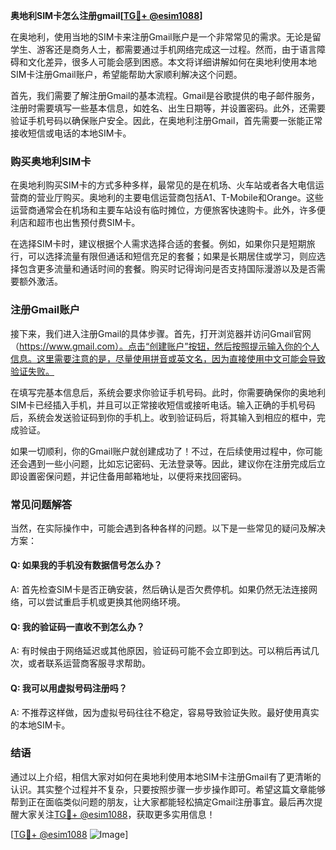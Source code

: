 **奥地利SIM卡怎么注册gmail[[TG💪+ @esim1088](https://t.me/s/esim1088)]**

在奥地利，使用当地的SIM卡来注册Gmail账户是一个非常常见的需求。无论是留学生、游客还是商务人士，都需要通过手机网络完成这一过程。然而，由于语言障碍和文化差异，很多人可能会感到困惑。本文将详细讲解如何在奥地利使用本地SIM卡注册Gmail账户，希望能帮助大家顺利解决这个问题。

首先，我们需要了解注册Gmail的基本流程。Gmail是谷歌提供的电子邮件服务，注册时需要填写一些基本信息，如姓名、出生日期等，并设置密码。此外，还需要验证手机号码以确保账户安全。因此，在奥地利注册Gmail，首先需要一张能正常接收短信或电话的本地SIM卡。

### 购买奥地利SIM卡

在奥地利购买SIM卡的方式多种多样，最常见的是在机场、火车站或者各大电信运营商的营业厅购买。奥地利的主要电信运营商包括A1、T-Mobile和Orange。这些运营商通常会在机场和主要车站设有临时摊位，方便旅客快速购卡。此外，许多便利店和超市也出售预付费SIM卡。

在选择SIM卡时，建议根据个人需求选择合适的套餐。例如，如果你只是短期旅行，可以选择流量有限但通话和短信充足的套餐；如果是长期居住或学习，则应选择包含更多流量和通话时间的套餐。购买时记得询问是否支持国际漫游以及是否需要额外激活。

### 注册Gmail账户

接下来，我们进入注册Gmail的具体步骤。首先，打开浏览器并访问Gmail官网（https://www.gmail.com）。点击“创建账户”按钮，然后按照提示输入你的个人信息。这里需要注意的是，尽量使用拼音或英文名，因为直接使用中文可能会导致验证失败。

在填写完基本信息后，系统会要求你验证手机号码。此时，你需要确保你的奥地利SIM卡已经插入手机，并且可以正常接收短信或接听电话。输入正确的手机号码后，系统会发送验证码到你的手机上。收到验证码后，将其输入到相应的框中，完成验证。

如果一切顺利，你的Gmail账户就创建成功了！不过，在后续使用过程中，你可能还会遇到一些小问题，比如忘记密码、无法登录等。因此，建议你在注册完成后立即设置密保问题，并记住备用邮箱地址，以便将来找回密码。

### 常见问题解答

当然，在实际操作中，可能会遇到各种各样的问题。以下是一些常见的疑问及解决方案：

#### Q: 如果我的手机没有数据信号怎么办？
A: 首先检查SIM卡是否正确安装，然后确认是否欠费停机。如果仍然无法连接网络，可以尝试重启手机或更换其他网络环境。

#### Q: 我的验证码一直收不到怎么办？
A: 有时候由于网络延迟或其他原因，验证码可能不会立即到达。可以稍后再试几次，或者联系运营商客服寻求帮助。

#### Q: 我可以用虚拟号码注册吗？
A: 不推荐这样做，因为虚拟号码往往不稳定，容易导致验证失败。最好使用真实的本地SIM卡。

### 结语

通过以上介绍，相信大家对如何在奥地利使用本地SIM卡注册Gmail有了更清晰的认识。其实整个过程并不复杂，只要按照步骤一步步操作即可。希望这篇文章能够帮到正在面临类似问题的朋友，让大家都能轻松搞定Gmail注册事宜。最后再次提醒大家关注[TG💪+ @esim1088](https://t.me/s/esim1088)，获取更多实用信息！

[[TG💪+ @esim1088](https://t.me/s/esim1088) ![Image](https://i.postimg.cc/4NQfJmqS/Snipaste-2025-05-13-00-14-12.png)]